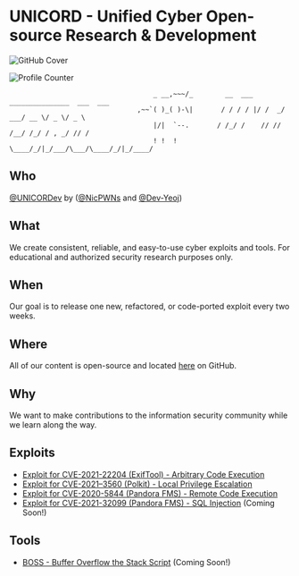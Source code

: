 # UNICORD - Unified Cyber Open-source Research & Development

![GitHub Cover](https://user-images.githubusercontent.com/23003787/171518481-f246a6c5-473f-4076-bcd6-3cfe094ac321.png)

![Profile Counter](https://komarev.com/ghpvc/?username=UNICORDev&color=blue)

                                        _ __,~~~/_        __  ___  _______________  ___  ___      
                                    ,~~`( )_( )-\|       / / / / |/ /  _/ ___/ __ \/ _ \/ _ \
                                        |/|  `--.       / /_/ /    // // /__/ /_/ / , _/ // /
                                        ! !  !          \____/_/|_/___/\___/\____/_/|_/____/ 


## Who
[@UNICORDev](https://unicord.dev) by ([@NicPWNs](https://github.com/NicPWNs) and [@Dev-Yeoj](https://github.com/Dev-Yeoj))

## What
We create consistent, reliable, and easy-to-use cyber exploits and tools. For educational and authorized security research purposes only.

## When
Our goal is to release one new, refactored, or code-ported exploit every two weeks.

## Where
All of our content is open-source and located [here](https://unicord.dev) on GitHub.

## Why
We want to make contributions to the information security community while we learn along the way.

## Exploits
- [Exploit for CVE-2021-22204 (ExifTool) - Arbitrary Code Execution](https://github.com/UNICORDev/exploit-CVE-2021-22204)
- [Exploit for CVE-2021–3560 (Polkit) - Local Privilege Escalation](https://github.com/UNICORDev/exploit-CVE-2021-3560)
- [Exploit for CVE-2020-5844 (Pandora FMS) - Remote Code Execution](https://github.com/UNICORDev/exploit-CVE-2020-5844)
- [Exploit for CVE-2021-32099 (Pandora FMS) - SQL Injection](https://github.com/UNICORDev/exploit-CVE-2021-32099) (Coming Soon!)

## Tools
- [BOSS - Buffer Overflow the Stack Script](https://github.com/UNICORDev/BOSS) (Coming Soon!)
